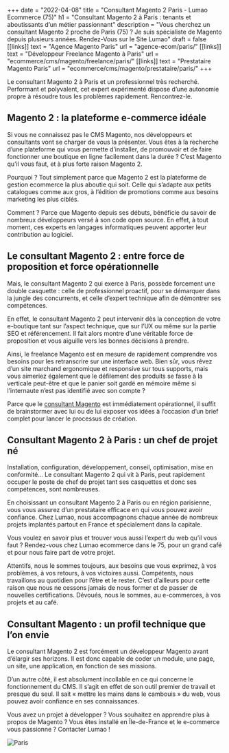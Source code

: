 +++
date = "2022-04-08"
title = "Consultant Magento 2 Paris - Lumao Ecommerce (75)"
h1 = "Consultant Magento 2 à Paris : tenants et aboutissants d’un métier passionnant"
description = "Vous cherchez un consultant Magento 2 proche de Paris (75) ? Je suis spécialiste de Magento depuis plusieurs années. Rendez-Vous sur le Site Lumao"
draft = false
[[links]]
    text = "Agence Magento Paris"
    url = "agence-ecom/paris/"
[[links]]
    text = "Développeur Freelance Magento à Paris"
    url = "ecommerce/cms/magento/freelance/paris/"
[[links]]
    text = "Prestataire Magento Paris"
    url = "ecommerce/cms/magento/prestataire/paris/"
+++

Le consultant Magento 2 à Paris et un professionnel très recherché. Performant et polyvalent, cet expert expérimenté dispose d’une autonomie propre à résoudre tous les problèmes rapidement. Rencontrez-le.

## Magento 2 : la plateforme e-commerce idéale
Si vous ne connaissez pas le CMS Magento, nos développeurs et consultants vont se charger de vous la présenter. Vous êtes à la recherche d’une plateforme qui vous permette d’installer, de promouvoir et de faire fonctionner une boutique en ligne facilement dans la durée ? C’est Magento qu’il vous faut, et à plus forte raison Magento 2.

Pourquoi ? Tout simplement parce que Magento 2 est la plateforme de gestion ecommerce la plus aboutie qui soit. Celle qui s’adapte aux petits catalogues comme aux gros, à l’édition de promotions comme aux besoins marketing les plus ciblés.

Comment ? Parce que Magento depuis ses débuts, bénéficie du savoir de nombreux développeurs versé à son code open source. En effet, à tout moment, ces experts en langages informatiques peuvent apporter leur contribution au logiciel.

## Le consultant Magento 2 : entre force de proposition et force opérationnelle
Mais, le consultant Magento 2 qui exerce à Paris, possède forcement une double casquette : celle de professionnel proactif, pour se démarquer dans la jungle des concurrents, et celle d’expert technique afin de démontrer ses compétences.

En effet, le consultant Magento 2 peut intervenir dès la conception de votre e-boutique tant sur l’aspect technique, que sur l’UX ou même sur la partie SEO et référencement. Il fait alors montre d’une véritable force de proposition et vous aiguille vers les bonnes décisions à prendre.

Ainsi, le freelance Magento est en mesure de rapidement comprendre vos besoins pour les retranscrire sur une interface web. Bien sûr, vous rêvez d’un site marchand ergonomique et responsive sur tous supports, mais vous aimeriez également que le défilement des produits se fasse à la verticale peut-être et que le panier soit gardé en mémoire même si l’internaute n’est pas identifié avec son compte ?

Parce que le [consultant Magento](/ecommerce/cms/magento/consultant/) est immédiatement opérationnel, il suffit de brainstormer avec lui ou de lui exposer vos idées à l’occasion d’un brief complet pour lancer le processus de création.

## Consultant Magento 2 à Paris : un chef de projet né
Installation, configuration, développement, conseil, optimisation, mise en conformité… Le consultant Magento 2 qui vit à Paris, peut rapidement occuper le poste de chef de projet tant ses casquettes et donc ses compétences, sont nombreuses.

En choisissant un consultant Magento 2 à Paris ou en région parisienne, vous vous assurez d’un prestataire efficace en qui vous pouvez avoir confiance. Chez Lumao, nous accompagnons chaque année de nombreux projets implantés partout en France et spécialement dans la capitale.

Vous voulez en savoir plus et trouver vous aussi l’expert du web qu’il vous faut ? Rendez-vous chez Lumao ecommerce dans le 75, pour un grand café et pour nous faire part de votre projet.

Attentifs, nous le sommes toujours, aux besoins que vous exprimez, à vos problèmes, à vos retours, à vos victoires aussi. Compétents, nous travaillons au quotidien pour l’être et le rester. C’est d’ailleurs pour cette raison que nous ne cessons jamais de nous former et de passer de nouvelles certifications. Dévoués, nous le sommes, au e-commerces, à vos projets et au café.

## Consultant Magento : un profil technique que l’on envie
Le consultant Magento 2 est forcément un développeur Magento avant d’élargir ses horizons. Il est donc capable de coder un module, une page, un site, une application, en fonction de ses missions.

D’un autre côté, il est absolument incollable en ce qui concerne le fonctionnement du CMS. Il s’agit en effet de son outil premier de travail et presque du seul. Il sait « mettre les mains dans le cambouis » du web, vous pouvez avoir confiance en ses connaissances.

Vous avez un projet à développer ? Vous souhaitez en apprendre plus à propos de Magento ? Vous êtes installé en Île-de-France et le e-commerce vous passionne ? Contacter Lumao !



<img class="animate zoomIn margin-auto" src="/images/ville/paris.svg" alt="Paris" />
